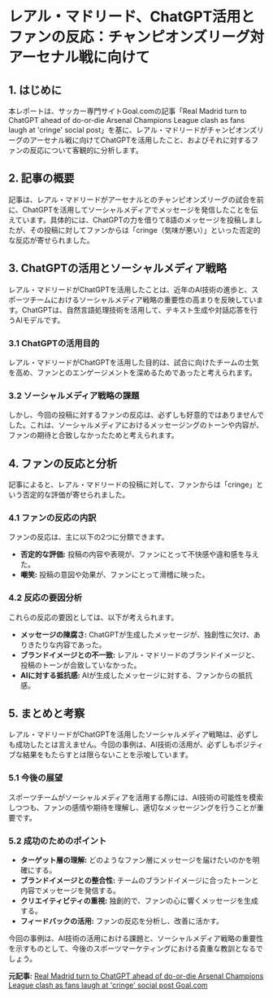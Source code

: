 # レアル・マドリード、ChatGPT活用とファンの反応：チャンピオンズリーグ対アーセナル戦に向けて

## 1. はじめに

本レポートは、サッカー専門サイトGoal.comの記事「Real Madrid turn to ChatGPT ahead of do-or-die Arsenal Champions League clash as fans laugh at 'cringe' social post」を基に、レアル・マドリードがチャンピオンズリーグのアーセナル戦に向けてChatGPTを活用したこと、およびそれに対するファンの反応について客観的に分析します。

## 2. 記事の概要

記事は、レアル・マドリードがアーセナルとのチャンピオンズリーグの試合を前に、ChatGPTを活用してソーシャルメディアでメッセージを発信したことを伝えています。具体的には、ChatGPTの力を借りて8語のメッセージを投稿しましたが、その投稿に対してファンからは「cringe（気味が悪い）」といった否定的な反応が寄せられました。

## 3. ChatGPTの活用とソーシャルメディア戦略

レアル・マドリードがChatGPTを活用したことは、近年のAI技術の進歩と、スポーツチームにおけるソーシャルメディア戦略の重要性の高まりを反映しています。ChatGPTは、自然言語処理技術を活用して、テキスト生成や対話応答を行うAIモデルです。

### 3.1 ChatGPTの活用目的

レアル・マドリードがChatGPTを活用した目的は、試合に向けたチームの士気を高め、ファンとのエンゲージメントを深めるためであったと考えられます。

### 3.2 ソーシャルメディア戦略の課題

しかし、今回の投稿に対するファンの反応は、必ずしも好意的ではありませんでした。これは、ソーシャルメディアにおけるメッセージングのトーンや内容が、ファンの期待と合致しなかったためと考えられます。

## 4. ファンの反応と分析

記事によると、レアル・マドリードの投稿に対して、ファンからは「cringe」という否定的な評価が寄せられました。

### 4.1 ファンの反応の内訳

ファンの反応は、主に以下の2つに分類できます。

* **否定的な評価:** 投稿の内容や表現が、ファンにとって不快感や違和感を与えた。
* **嘲笑:** 投稿の意図や効果が、ファンにとって滑稽に映った。

### 4.2 反応の要因分析

これらの反応の要因としては、以下が考えられます。

* **メッセージの陳腐さ:** ChatGPTが生成したメッセージが、独創性に欠け、ありきたりな内容であった。
* **ブランドイメージとの不一致:** レアル・マドリードのブランドイメージと、投稿のトーンが合致していなかった。
* **AIに対する抵抗感:** AIが生成したメッセージに対する、ファンからの抵抗感。

## 5. まとめと考察

レアル・マドリードがChatGPTを活用したソーシャルメディア戦略は、必ずしも成功したとは言えません。今回の事例は、AI技術の活用が、必ずしもポジティブな結果をもたらすとは限らないことを示唆しています。

### 5.1 今後の展望

スポーツチームがソーシャルメディアを活用する際には、AI技術の可能性を模索しつつも、ファンの感情や期待を理解し、適切なメッセージングを行うことが重要です。

### 5.2 成功のためのポイント

* **ターゲット層の理解:** どのようなファン層にメッセージを届けたいのかを明確にする。
* **ブランドイメージとの整合性:** チームのブランドイメージに合ったトーンと内容でメッセージを発信する。
* **クリエイティビティの重視:** 独創的で、ファンの心に響くメッセージを生成する。
* **フィードバックの活用:** ファンの反応を分析し、改善に活かす。

今回の事例は、AI技術の活用における課題と、ソーシャルメディア戦略の重要性を示すものとして、今後のスポーツマーケティングにおける貴重な教訓となるでしょう。


**元記事:** [Real Madrid turn to ChatGPT ahead of do-or-die Arsenal Champions League clash as fans laugh at 'cringe' social post Goal.com](https://www.goal.com/en/lists/real-madrid-chatgpt-inspiration-ahead-arsenal-champions-league-clash-fans-laugh-cringe-social-post-claim-clearly-rattled/blt401db9369d011245)